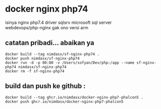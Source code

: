 # docker nginx php74
isinya nginx php7.4 driver sqlsrv microsoft sql server  
webdevops/php-nginx gak ono versi arm
## catatan pribadi... abaikan ya
````
docker build --tag nimdasx/sf-nginx-php74 .   
docker push nimdasx/sf-nginx-php74  
docker run -d -p 80:80 -v /Users/sofyan/Dev/php:/app --name sf-nginx-php74 nimdasx/sf-nginx-php74  
docker rm -f sf-nginx-php74  
````
## build dan push ke github :
````
docker build --tag ghcr.io/nimdasx/docker-nginx-php7-phalcon5 .
docker push ghcr.io/nimdasx/docker-nginx-php7-phalcon5
````
